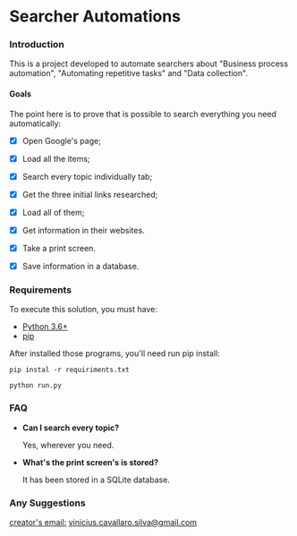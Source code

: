 # Searcher Automations 

### Introduction 
This is a project developed to automate searchers about "Business process automation", "Automating repetitive tasks" and "Data collection".

#### Goals 

The point here is to prove that is possible to search everything you need automatically: 

- [x] Open Google's page;
- [x] Load all the items; 
- [x] Search every topic individually tab;
- [x] Get the three initial links researched;
- [x] Load all of them;
- [x] Get information in their websites.
- [x] Take a print screen.
- [x] Save information in a database.


### Requirements

To execute this solution, you must have: 
* [Python 3.6+](https://www.python.org/)
* [pip](https://pypi.org/)

After installed those programs, you'll need run pip install:

```pip instal -r requiriments.txt```

```python run.py```

### FAQ

- **Can I search every topic?**
  
  Yes, wherever you need.
  

- **What's the print screen's is stored?** 
  
  It has been stored in a SQLite database.


### Any Suggestions
[creator's email:](vinicius.cavallaro.silva@gmail.com) vinicius.cavallaro.silva@gmail.com